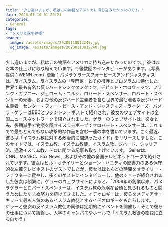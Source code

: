```yaml
---
title: "少し違いますが、私はこの物語をアメリカに持ち込みたかったのです。"
date: 2020-01-10 01:26:21
categories:
- General
tags:
- "ソマリと森の神様"
header:
  image: /assets/images/20200110012240.jpg
  og_image: /assets/images/20200110012240.jpg
---
```


少し違いますが、私はこの物語をアメリカに持ち込みたかったのです。」彼はまだ本の仕上げに取り組んでいます。今後数回のインタビューがあります。（写真提供：WENN.com）更新：パメラゲラーズフォーピースアンドジャスティスは、反イスラム、反イスラムの「専門家」とその擁護とプログラムに特化した、世界で最も有名な反ジハードシンクタンクです。デビッド・ホロウィッツ、フランク・ガフニー、ジェローム・コルシ、ロバート・スペンサー、ロバート・スペンサーの元妻、および他の反ジハード主義者を含む世界で最も著名な反ジハード主義者。センター・フォー・ピース・アンド・ジャスティス・ライターズ。パメラ・ゲラーはBBCとワシントン・ポストで紹介され、彼女のウェブサイトは全国ニュースネットワークで紹介されました。ゲラーのウェブサイトは、彼女と夫、後期派手で物議を醸すイスラモポーブですロバート・スペンサーは、これまでで最もとんでもない攻撃的な作品を含む一連の本を書いています。ごく最近、彼らは「イスラム教に対する政治的に間違ったガイド」をリリースしました。このサイトでは、イスラム教、イスラム教徒、イスラム教、ジハード、シャリア法、過激イスラム教、テロに関する記事も取り上げています。 Gellerは、CNN、MSNBC、Fox News、およびその他の全国テレビネットワークで紹介されています。彼女はビル・オライリーとショーン・ハニティの影響力のある保守的な左翼テレビホストのゲストでしたが、彼女はほとんどの時間をオライリー・ファクターに費やし、多くのゲストにインタビューし、他のショーが紹介されました彼女は頻繁に。ゲラーのウェブサイトによると、「2008年の創業以来、パメラゲラーとロバートスペンサーは、イスラム教の危険な台頭と見られるものと闘うためにたゆまぬ努力を続けてきました。イデオロギーは、彼らをメディアサーキットで最も人気のあるイスラム教徒とするイデオロギーをもたらします。 」ゲラーと彼女の反イスラム教徒の同僚は定期的にイベントを開催し、そこで彼らの仕事について議論し、大学のキャンパスやホールで「イスラム教徒の物語に立ち向かう」
